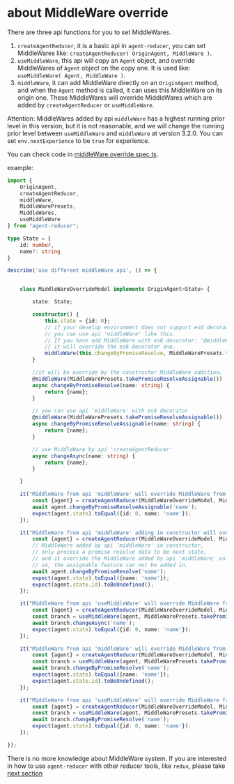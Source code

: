 # about MiddleWare override

There are three api functions for you to set MiddleWares.

1. `createAgentReducer`, it is a basic api in `agent-reducer`, you can set MiddleWares like: `createAgentReducer( OriginAgent, MiddleWare )`.
2. `useMiddleWare`, this api will copy an `Agent` object, and override MiddleWares of `Agent` object on the copy one. It is used like: `useMiddleWare( Agent, MiddleWare )`.
3. `middleWare`, it can add MiddleWare directly on an `OriginAgent` method, and when the `Agent` method is called, it can uses this MiddleWare on its origin one. These MiddleWares will override MiddleWares which are added by `createAgentReducer` or `useMiddleWare`.

Attention: MiddleWares added by api `middleWare` has a highest running prior level in this version, but it is not reasonable, and we will change the running prior level between `useMiddleWare` and `middleWare` at version 3.2.0. You can set `env.nextExperience` to be `true` for experience.

You can check code in [middleWare.override.spec.ts](https://github.com/filefoxper/agent-reducer/blob/master/test/en/guides/middleWare.override.spec.ts).

example:
```typescript
import {
    OriginAgent,
    createAgentReducer,
    middleWare,
    MiddleWarePresets,
    MiddleWares,
    useMiddleWare
} from "agent-reducer";

type State = {
    id: number,
    name?: string
}

describe('use different middleWare api', () => {


    class MiddleWareOverrideModel implements OriginAgent<State> {

        state: State;

        constructor() {
            this.state = {id: 0};
            // if your develop environment does not support es6 decorator,
            // you can use api 'middleWare' like this.
            // If you have add MiddleWare with es6 decorator: '@middleWare(MiddleWare)',
            // it will override the es6 decorator one.
            middleWare(this.changeByPromiseResolve, MiddleWarePresets.takePromiseResolve());
        }

        //it will be override by the constructor MiddleWare addition.
        @middleWare(MiddleWarePresets.takePromiseResolveAssignable())
        async changeByPromiseResolve(name: string) {
            return {name};
        }

        // you can use api 'middleWare' with es6 decorator
        @middleWare(MiddleWarePresets.takePromiseResolveAssignable())
        async changeByPromiseResolveAssignable(name: string) {
            return {name};
        }

        // use MiddleWare by api 'createAgentReducer'
        async changeAsync(name: string) {
            return {name};
        }

    }

    it("MiddleWare from api 'middleWare' will override MiddleWare from api 'createAgentReducer'", async () => {
        const {agent} = createAgentReducer(MiddleWareOverrideModel, MiddleWares.takePromiseResolve());
        await agent.changeByPromiseResolveAssignable('name');
        expect(agent.state).toEqual({id: 0, name: 'name'});
    });

    it("MiddleWare from api 'middleWare' adding in constructor will override the decorator one", async () => {
        const {agent} = createAgentReducer(MiddleWareOverrideModel, MiddleWares.takePromiseResolve());
        // MiddleWare added by api 'middleWare' in constructor,
        // only process a promise resolve data to be next state,
        // and it override the MiddleWare added by api 'middleWare' on es6 decorator,
        // so, the assignable feature can not be added in.
        await agent.changeByPromiseResolve('name');
        expect(agent.state).toEqual({name: 'name'});
        expect(agent.state.id).toBeUndefined();
    });

    it("MiddleWare from api 'useMiddleWare' will override MiddleWare from api 'createAgentReducer'", async () => {
        const {agent} = createAgentReducer(MiddleWareOverrideModel, MiddleWares.takePromiseResolve());
        const branch = useMiddleWare(agent, MiddleWarePresets.takePromiseResolveAssignable());
        await branch.changeAsync('name');
        expect(agent.state).toEqual({id: 0, name: 'name'});
    });

    it("MiddleWare from api 'middleWare' will override MiddleWare from api 'useMiddleWare' in current version", async () => {
        const {agent} = createAgentReducer(MiddleWareOverrideModel, MiddleWares.takePromiseResolve());
        const branch = useMiddleWare(agent, MiddleWarePresets.takePromiseResolveAssignable());
        await branch.changeByPromiseResolve('name');
        expect(agent.state).toEqual({name: 'name'});
        expect(agent.state.id).toBeUndefined();
    });

    it("MiddleWare from api 'useMiddleWare' will override MiddleWare from api 'middleWare' in next version: 3.2.0", async () => {
        const {agent} = createAgentReducer(MiddleWareOverrideModel, MiddleWares.takePromiseResolve(), {nextExperience: true});
        const branch = useMiddleWare(agent, MiddleWarePresets.takePromiseResolveAssignable());
        await branch.changeByPromiseResolve('name');
        expect(agent.state).toEqual({id: 0, name: 'name'});
    });

});
```

There is no more knowledge about MiddleWare system. If you are interested in how to use `agent-reducer` with other reducer tools, like `redux`, please take [next section](https://github.com/filefoxper/agent-reducer/blob/master/documents/en/guides/with_other_reducer_tools.md)